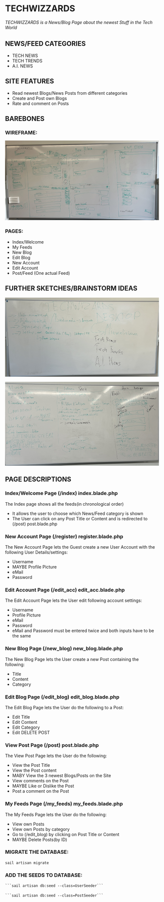 
# TECHWIZZARDS


###### TECHWIZZARDS is a News/Blog Page about the newest Stuff in the Tech World



## NEWS/FEED CATEGORIES


-	TECH NEWS
-	TECH TRENDS
-	A.I. NEWS



## SITE FEATURES


-	Read newest Blogs/News Posts from different categories
-	Create and Post own Blogs
-	Rate and comment on Posts



## BAREBONES


### WIREFRAME:


![Wireframe Screenshot](./workspace_pictures/IMG_0412.jpg)


### PAGES:

-	Index/Welcome
-	My Feeds
-	New Blog
-	Edit Blog
-	New Account
-	Edit Account
-	Post/Feed (One actual Feed)




## FURTHER SKETCHES/BRAINSTORM IDEAS


![Brainstorm 1](./workspace_pictures/IMG_0411.jpg)


![Brainstorm 2](./workspace_pictures/IMG_0414.jpg)


## PAGE DESCRIPTIONS



###   Index/Welcome Page (/index) index.blade.php

The Index page shows all the feeds(in chronological order)

-   It allows the user to choose which News/Feed category is shown
-   The User can click on any Post Title or Content and is redirected to (/post) post.blade.php


###   New Account Page (/register) register.blade.php

The New Account Page lets the Guest create a new User Account with the following User Details/settings:

-   Username
-   MAYBE Profile Picture
-   eMail
-   Password


###   Edit Account Page (/edit_acc) edit_acc.blade.php

The Edit Account Page lets the User edit following account settings:

-   Username
-   Profile Picture
-   eMail
-   Password
-   eMail and Password must be entered twice and both inputs have to be the same


###   New Blog Page (/new_blog) new_blog.blade.php

The New Blog Page lets the User create a new Post containing the following:

-   Title
-   Content
-   Category


###   Edit Blog Page (/edit_blog) edit_blog.blade.php

The Edit Blog Page lets the User do the following to a Post:

-   Edit Title
-   Edit Content
-   Edit Category
-   Edit DELETE POST


###   View Post Page (/post) post.blade.php

The View Post Page lets the User do the following:

-   View the Post Title
-   View the Post content
-   MABY View the 3 newest Blogs/Posts on the Site
-   View comments on the Post
-   MAYBE Like or Dislike the Post
-   Post a comment on the Post


### My Feeds Page (/my_feeds) my_feeds.blade.php

The My Feeds Page lets the User do the following:

-   View own Posts
-   View own Posts by category
-   Go to (/edit_blog) by clicking on Post Title or Content
-   MAYBE Delete Posts(by ID)




### MIGRATE THE DATABASE:

    sail artisan migrate

### ADD THE SEEDS TO DATABASE:
    ```sail artisan db:seed --class=UserSeeder```

    ```sail artisan db:seed --class=PostSeeder```


